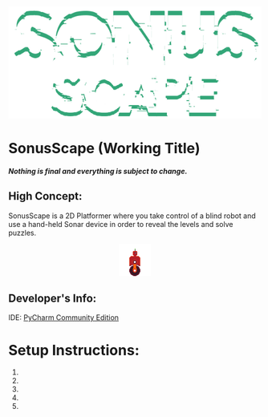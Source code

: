 <p align="center">
  <img src="Assets/Images/SonusScapeLogo.png"/>
</p>

# SonusScape (Working Title)
#### *Nothing is final and everything is subject to change.*

## **High Concept:** 
SonusScape is a 2D Platformer where you take control of a blind robot and use a hand-held Sonar device in order to reveal the levels and solve puzzles.


<p align="center">
  <img src="Assets/Images/SoundWaveGuy.png"/>
</p>


## Developer's Info:
IDE: [PyCharm Community Edition](https://www.jetbrains.com/pycharm/)

# **Setup Instructions:**
1. 
2.
3.
4.
5.
